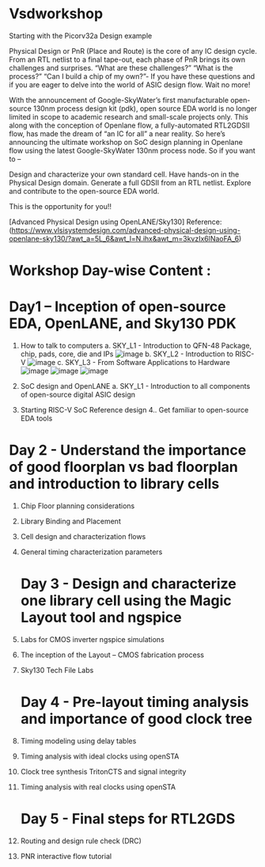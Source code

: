 # Vsdworkshop
Starting with the Picorv32a Design example

Physical Design or PnR (Place and Route) is the core of any IC design cycle. From an RTL netlist to a final tape-out, each phase of PnR brings its own challenges and surprises. “What are these challenges?” “What is the process?” “Can I build a chip of my own?”- If you have these questions and if you are eager to delve into the world of ASIC design flow. Wait no more!

With the announcement of Google-SkyWater’s first manufacturable open-source 130nm process design kit (pdk), open source EDA world is no longer limited in scope to academic research and small-scale projects only. This along with the conception of Openlane flow, a fully-automated RTL2GDSII flow, has made the dream of “an IC for all” a near reality.
So here’s announcing the ultimate workshop on SoC design planning in Openlane flow using the latest Google-SkyWater 130nm process node.
So if you want to –

Design and characterize your own standard cell.
Have hands-on in the Physical Design domain.
Generate a full GDSII from an RTL netlist.
Explore and contribute to the open-source EDA world.

This is the opportunity for you!!

[Advanced Physical Design using OpenLANE/Sky130] 
Reference:(https://www.vlsisystemdesign.com/advanced-physical-design-using-openlane-sky130/?awt_a=5L_6&awt_l=N.ihx&awt_m=3kvzIx6lNaoFA_6)

# Workshop Day-wise Content :

  # Day1 – Inception of open-source EDA, OpenLANE, and Sky130 PDK

1. How to talk to computers
   a. SKY_L1 - Introduction to QFN-48 Package, chip, pads, core, die and IPs
     ![image](https://github.com/Shivaprasads99/Vsdworkshop/assets/141851024/42cfa39d-7a45-49bc-bd5c-3baa9a5c691b)
   b. SKY_L2 - Introduction to RISC-V
     ![image](https://github.com/Shivaprasads99/Vsdworkshop/assets/141851024/be0db45f-5995-423a-9b17-f469a3aa4fc7)
   c. SKY_L3 - From Software Applications to Hardware
     ![image](https://github.com/Shivaprasads99/Vsdworkshop/assets/141851024/d8af322b-bb68-466e-8226-bb1db986419c)
     ![image](https://github.com/Shivaprasads99/Vsdworkshop/assets/141851024/ddd69c70-0da8-4c58-883d-5486ba3bb942)
     ![image](https://github.com/Shivaprasads99/Vsdworkshop/assets/141851024/6cfde4dd-29d7-471a-befd-e42a6cd3f696)

2. SoC design and OpenLANE
    a. SKY_L1 - Introduction to all components of open-source digital ASIC design

3. Starting RISC-V SoC Reference design
4.. Get familiar to open-source EDA tools


  # Day 2 - Understand the importance of good floorplan vs bad floorplan and introduction to library cells

1. Chip Floor planning considerations
2. Library Binding and Placement
3. Cell design and characterization flows
4. General timing characterization parameters

   # Day 3 - Design and characterize one library cell using the Magic Layout tool and ngspice

1. Labs for CMOS inverter ngspice simulations
2. The inception of the Layout – CMOS fabrication process
3. Sky130 Tech File Labs

   # Day 4 - Pre-layout timing analysis and importance of good clock tree

1. Timing modeling using delay tables
2. Timing analysis with ideal clocks using openSTA
3. Clock tree synthesis TritonCTS and signal integrity
4. Timing analysis with real clocks using openSTA

   # Day 5 - Final steps for RTL2GDS

1. Routing and design rule check (DRC)
2. PNR interactive flow tutorial
